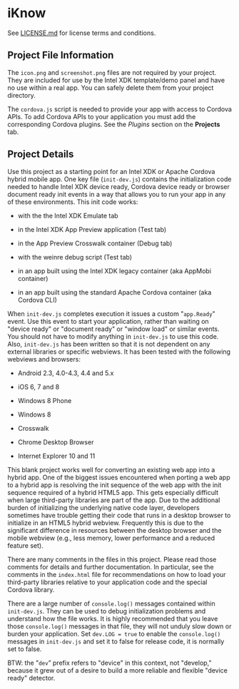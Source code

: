 iKnow
=====

See [LICENSE.md](<LICENSE.md>) for license terms and conditions.

Project File Information
------------------------

The `icon.png` and `screenshot.png` files are not required by your project. They
are included for use by the Intel XDK template/demo panel and have no use within
a real app. You can safely delete them from your project directory.

The `cordova.js` script is needed to provide your app with access to Cordova
APIs. To add Cordova APIs to your application you must add the corresponding
Cordova plugins. See the *Plugins* section on the **Projects** tab.

Project Details
---------------

Use this project as a starting point for an Intel XDK or Apache Cordova hybrid
mobile app. One key file (`init-dev.js`) contains the initialization code needed
to handle Intel XDK device ready, Cordova device ready or browser document ready
init events in a way that allows you to run your app in any of these
environments. This init code works:

-   with the the Intel XDK Emulate tab

-   in the Intel XDK App Preview application (Test tab)

-   in the App Preview Crosswalk container (Debug tab)

-   with the weinre debug script (Test tab)

-   in an app built using the Intel XDK legacy container (aka AppMobi container)

-   in an app built using the standard Apache Cordova container (aka Cordova
    CLI)

When `init-dev.js` completes execution it issues a custom "`app.Ready`" event.
Use this event to start your application, rather than waiting on "device ready"
or "document ready" or "window load" or similar events. You should not have to
modify anything in `init-dev.js` to use this code. Also, `init-dev.js` has been
written so that it is not dependent on any external libraries or specific
webviews. It has been tested with the following webviews and browsers:

-   Android 2.3, 4.0-4.3, 4.4 and 5.x

-   iOS 6, 7 and 8

-   Windows 8 Phone

-   Windows 8

-   Crosswalk

-   Chrome Desktop Browser

-   Internet Explorer 10 and 11

This blank project works well for converting an existing web app into a hybrid
app. One of the biggest issues encountered when porting a web app to a hybrid
app is resolving the init sequence of the web app with the init sequence
required of a hybrid HTML5 app. This gets especially difficult when large
third-party libraries are part of the app. Due to the additional burden of
initializing the underlying native code layer, developers sometimes have trouble
getting their code that runs in a desktop browser to initialize in an HTML5
hybrid webview. Frequently this is due to the significant difference in
resources between the desktop browser and the mobile webview (e.g., less memory,
lower performance and a reduced feature set).

There are many comments in the files in this project. Please read those comments
for details and further documentation. In particular, see the comments in the
`index.html` file for recommendations on how to load your third-party libraries
relative to your application code and the special Cordova library.

There are a large number of `console.log()` messages contained within
`init-dev.js`. They can be used to debug initialization problems and understand
how the file works. It is highly recommended that you leave those
`console.log()` messages in that file, they will not unduly slow down or burden
your application. Set `dev.LOG = true` to enable the `console.log()` messages in
`init-dev.js` and set it to false for release code, it is normally set to false.

BTW: the "`dev`” prefix refers to "device" in this context, not "develop,"
because it grew out of a desire to build a more reliable and flexible "device
ready" detector.
